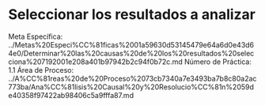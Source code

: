 # Seleccionar los resultados a analizar

Meta Específica: ../Metas%20Especi%CC%81ficas%2001a59630d53145479e64a6d0e43d64e0/Determinar%20las%20causas%20de%20los%20resultados%20selecciona%207192001e208a401b97942b2c94f0b72c.md
Número de Práctica: 1.1
Área de Proceso: ../A%CC%81reas%20de%20Proceso%2073cb7340a7e3493ba7b8c80a2ac773ba/Ana%CC%81lisis%20Causal%20y%20Resolucio%CC%81n%2059de40358f97422ab98406c5a9fffa87.md